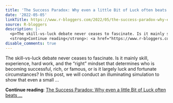 ```yaml
---
title: 'The Success Paradox: Why even a little Bit of Luck often beats Skill'
date: '2022-05-05'
linkTitle: https://www.r-bloggers.com/2022/05/the-success-paradox-why-even-a-little-bit-of-luck-often-beats-skill/
source: R-bloggers
description: |-
  <p>The skill-vs-luck debate never ceases to fascinate. Is it mainly skill, experience, hard work, and the “right” mindset that determines who is becoming successful, rich, or famous, or is it largely luck and fortunate circumstances? In this post, we will conduct an illuminating simulation to show that even a small ...</p>
  <strong>Continue reading</strong>: <a href="https://www.r-bloggers.com/2022/05/the-success-paradox-why-even-a-little-bit-of-luck-often-beats-skill/">The Success Paradox: Why even a little Bit of Luck often beats ...
disable_comments: true
---
```

<p>The skill-vs-luck debate never ceases to fascinate. Is it mainly skill, experience, hard work, and the “right” mindset that determines who is becoming successful, rich, or famous, or is it largely luck and fortunate circumstances? In this post, we will conduct an illuminating simulation to show that even a small ...</p>
<strong>Continue reading</strong>: <a href="https://www.r-bloggers.com/2022/05/the-success-paradox-why-even-a-little-bit-of-luck-often-beats-skill/">The Success Paradox: Why even a little Bit of Luck often beats ...